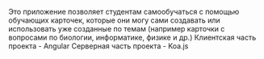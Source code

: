 Это приложение позволяет студентам самообучаться с помощью обучающих карточек, которые они могу сами создавать или использовать уже созданные по темам (например карточки с вопросами по биологии, информатике, физике и др.)
Клиентская часть проекта - Angular
Серверная часть проекта - Koa.js
